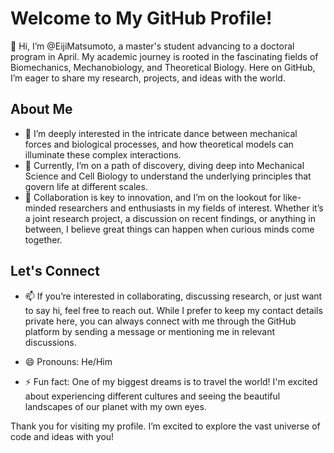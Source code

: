 # Welcome to My GitHub Profile!

👋 Hi, I’m @EijiMatsumoto, a master's student advancing to a doctoral program in April. My academic journey is rooted in the fascinating fields of Biomechanics, Mechanobiology, and Theoretical Biology. Here on GitHub, I’m eager to share my research, projects, and ideas with the world.

## About Me

- 👀 I’m deeply interested in the intricate dance between mechanical forces and biological processes, and how theoretical models can illuminate these complex interactions.
- 🌱 Currently, I’m on a path of discovery, diving deep into Mechanical Science and Cell Biology to understand the underlying principles that govern life at different scales.
- 💞️ Collaboration is key to innovation, and I’m on the lookout for like-minded researchers and enthusiasts in my fields of interest. Whether it’s a joint research project, a discussion on recent findings, or anything in between, I believe great things can happen when curious minds come together.

## Let's Connect

- 📫 If you’re interested in collaborating, discussing research, or just want to say hi, feel free to reach out. While I prefer to keep my contact details private here, you can always connect with me through the GitHub platform by sending a message or mentioning me in relevant discussions.

- 😄 Pronouns: He/Him
- ⚡ Fun fact:  One of my biggest dreams is to travel the world! I'm excited about experiencing different cultures and seeing the beautiful landscapes of our planet with my own eyes.

Thank you for visiting my profile. I’m excited to explore the vast universe of code and ideas with you!


<!---
EijiMatsumoto/EijiMatsumoto is a ✨ special ✨ repository because its `README.md` (this file) appears on your GitHub profile.
You can click the Preview link to take a look at your changes.
--->
